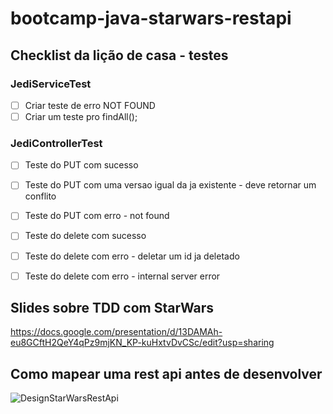 # bootcamp-java-starwars-restapi

## Checklist da lição de casa - testes

### JediServiceTest
- [ ] Criar teste de erro NOT FOUND
- [ ] Criar um teste pro findAll();

### JediControllerTest
- [ ] Teste do PUT com sucesso
- [ ] Teste do PUT com uma versao igual da ja existente - deve retornar um conflito
- [ ] Teste do PUT com erro - not found
- [ ] Teste do delete com sucesso
- [ ] Teste do delete com erro - deletar um id ja deletado
- [ ] Teste do delete com erro  - internal server error


## Slides sobre TDD com StarWars
https://docs.google.com/presentation/d/13DAMAh-eu8GCftH2QeY4qPz9mjKN_KP-kuHxtvDvCSc/edit?usp=sharing


## Como mapear uma rest api antes de desenvolver

![DesignStarWarsRestApi](https://user-images.githubusercontent.com/42419543/159596039-70e1ff73-cfe5-47a9-8a88-1acbfd0d1e75.png)
